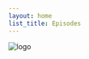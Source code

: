 ```yaml
---
layout: home
list_title: Episodes
---
```


![logo](https://nakedmormonismpodcast.com/wp-content/uploads/sites/133/2018/05/Logo.jpg)
